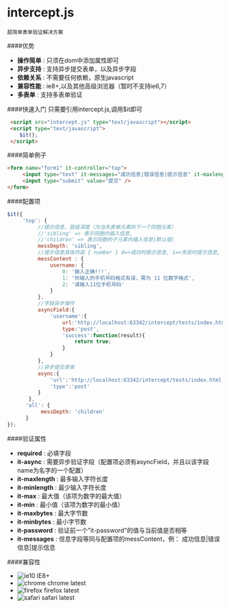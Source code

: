 intercept.js 
=============
```
超简单表单验证解决方案
```

####优势
* **操作简单** : 只须在dom中添加属性即可
* **异步支持** : 支持异步提交表单，以及异步字段
* **依赖关系** : 不需要任何依赖，原生javascript 
* **兼容性能** : ie8+,以及其他高级浏览器（暂时不支持ie6,7）
* **多表单** : 支持多表单验证

####快速入门
只需要引用intercept.js,调用$it即可
``` html
 <script src="intercept.js" type="text/javascript"></script>
 <script type="text/javascript">
    $it();
 </script>
```
####简单例子
``` html
<form name="form1" it-controller="top">
     <input type="text" it-messages="成功信息|错误信息|提示信息" it-maxlength="8" it-async required />
     <input type="submit" value="提交" />
</form>
```
####配置项
``` javascript
$it({
     'top': {
          //提示信息，层级深度（为当先表单元素的下一个同胞元素）
          //'sibling' => 表示同胞内插入信息, 
          //'children' => 表示同胞的子元素内插入信息|默认值|
          messDepth: 'sibling',
          //提示信息具体内容 { number } 0=>成功时提示信息, 1=>失败时提示信息, 2=>提醒信息
          messContent : {
              username: {
                  0: '输入正确!!!',
                  1: '你输入的手机号码格式有误，需为 11 位数字格式',
                  2: '请输入11位手机号码'
              }
          },
          //字段异步操作
          asyncField:{
              'username':{
                  url:'http://localhost:63342/intercept/tests/index.html',
                  type:'post',
                  'success':function(result){
                      return true;
                  }
              }
          },
          //异步提交表单
          async:{
              'url':'http://localhost:63342/intercept/tests/index.html',
              'type':'post'
          }
       },
      'all': {
           messDepth: 'children'
      }
});
```
####验证属性
* **required** : 必填字段
* **it-async** : 需要异步验证字段（配置项必须有asyncField，并且以该字段name为名字的一个配置）
* **it-maxlength** : 最多输入字符长度
* **it-minlength** : 最少输入字符长度
* **it-max** : 最大值（该项为数字的最大值）
* **it-min** : 最小值（该项为数字的最小值）
* **it-maxbytes** : 最大字节数
* **it-minbytes** : 最小字节数
* **it-password** : 验证前一个"it-password"的值与当前值是否相等
* **it-messages** : 信息字段等同与配置项的messContent，例： 成功信息|错误信息|提示信息
 

####兼容性
* ![ie10](http://ydrimg.oss-cn-hangzhou.aliyuncs.com/20140919111504913271952205.png) IE8+
* ![chrome](http://ydrimg.oss-cn-hangzhou.aliyuncs.com/20140919111534857215164833.png) chrome latest
* ![firefox](http://ydrimg.oss-cn-hangzhou.aliyuncs.com/20140919111545251609050667.png) firefox latest
* ![safari](http://ydrimg.oss-cn-hangzhou.aliyuncs.com/20140919191953088445180368.png) safari latest
